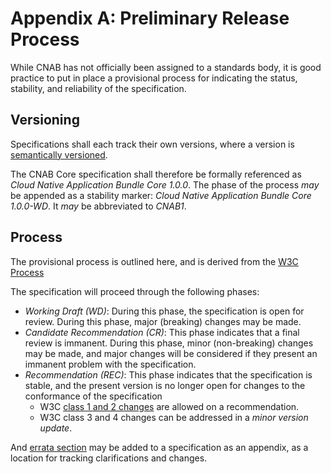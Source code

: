 # Appendix A: Preliminary Release Process

While CNAB has not officially been assigned to a standards body, it is good practice to put in place a provisional process for indicating the status, stability, and reliability of the specification.

## Versioning

Specifications shall each track their own versions, where a version is [semantically versioned](https://semver.org).

The CNAB Core specification shall therefore be formally referenced as _Cloud Native Application Bundle Core 1.0.0_. The phase of the process _may_ be appended as a stability marker: _Cloud Native Application Bundle Core 1.0.0-WD_. It _may_ be abbreviated to _CNAB1_.

## Process

The provisional process is outlined here, and is derived from the [W3C Process](https://www.w3.org/2017/Process-20170301/)

The specification will proceed through the following phases:

- *Working Draft (WD)*: During this phase, the specification is open for review. During this phase, major (breaking) changes may be made.
- *Candidate Recommendation (CR)*: This phase indicates that a final review is immanent. During this phase, minor (non-breaking) changes may be made, and major changes will be considered if they present an immanent problem with the specification.
- *Recommendation (REC)*: This phase indicates that the specification is stable, and the present version is no longer open for changes to the conformance of the specification
  - W3C [class 1 and 2 changes](https://www.w3.org/2017/Process-20170301/#correction-classes) are allowed on a recommendation.
  - W3C class 3 and 4 changes can be addressed in a _minor version update_.

And [errata section](https://www.w3.org/2017/Process-20170301/#rec-modify) may be added to a specification as an appendix, as a location for tracking clarifications and changes.
